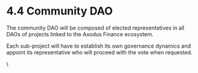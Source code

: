 # 4.4 Community DAO

The community DAO will be composed of elected representatives in all DAOs of projects linked to the Axodus Finance ecosystem.

Each sub-project will have to establish its own governance dynamics and appoint its representative who will proceed with the vote when requested.

\
